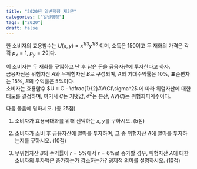 ```yaml
---
title: "2020년 일반행정 제3문"
categories: ["일반행정"]
tags: ["2020"]
draft: false
---
```


한 소비자의 효용함수는 $U(x, y) = x^{1/3}y^{1/3}$ 이며, 소득은 150이고 두 재화의 가격은 각각 $p_x = 1$, $p_y = 2$이다.

이 소비자는 두 재화를 구입하고 난 후 남은 돈을 금융자산에 투자한다고 하자.  
금융자산은 위험자산 $A$와 무위험자산 $B$로 구성되며, $A$의 기대수익률은 10%, 표준편차는 15%, $B$의 수익률은 5%이다.  
소비자는 효용함수 $U = C - \dfrac{1}{2}AV(C)\sigma^2$ 에 따라 위험자산에 대한 태도를 결정하며, 여기서 $C$는 기댓값, $\sigma^2$는 분산, $AV(C)$는 위험회피계수이다.

다음 물음에 답하시오. (총 25점)

1) 소비자가 효용극대화를 위해 선택하는 $x$, $y$를 구하시오. (5점)

2) 소비자가 소비 후 금융자산에 얼마를 투자하며, 그 중 위험자산 $A$에 얼마를 투자하는지를 구하시오. (10점)

3) 무위험자산 $B$의 수익률이 $r = 5\%$에서 $r = 6\%$로 증가할 경우, 위험자산 $A$에 대한 소비자의 투자액은 증가하는가 감소하는가? 경제적 의미를 설명하시오. (10점)

